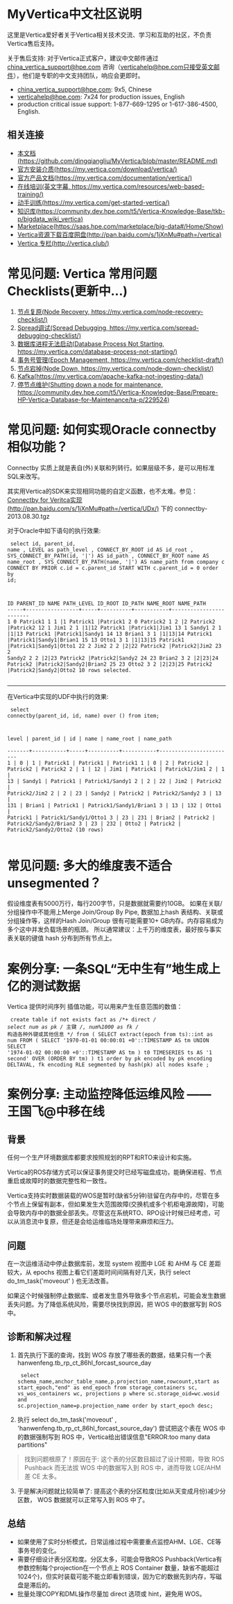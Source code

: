 <html lang="zn_CN"> <head> <meta charset='utf-8'> <title>MyVertica 中文社区常见问题</title> </head> <body>

MyVertica中文社区说明
==========
这里是Vertica爱好者关于Vertica相关技术交流、学习和互助的社区，不负责Vertica售后支持。

关于售后支持: 对于Vertica正式客户，建议中文邮件通过  china_vertica_support@hpe.com 咨询（verticahelp@hpe.com只接受英文邮件），他们是专职的中文支持团队，响应会更即时。

 - china_vertica_support@hpe.com: 9x5, Chinese
 - verticahelp@hpe.com: 7x24 for production issues, English
 - production critical issue support: 1-877-669-1295 or 1-617-386-4500, English. 


相关连接
----------
 * [本文档(https://github.com/dingqiangliu/MyVertica/blob/master/README.md)](https://github.com/dingqiangliu/MyVertica/blob/master/README.md)
 * [官方安装介质(https://my.vertica.com/download/vertica/)](https://my.vertica.com/download/vertica/)
 * [官方产品文档(https://my.vertica.com/documentation/vertica/)](https://my.vertica.com/documentation/vertica/)
 * [在线培训(英文字幕, https://my.vertica.com/resources/web-based-training/)](https://my.vertica.com/resources/web-based-training/)
 * [动手训练(https://my.vertica.com/get-started-vertica/)](https://my.vertica.com/get-started-vertica/)
 * [知识库(https://community.dev.hpe.com/t5/Vertica-Knowledge-Base/tkb-p/bigdata_wiki_vertica)](https://community.dev.hpe.com/t5/Vertica-Knowledge-Base/tkb-p/bigdata_wiki_vertica)
 * [Marketplace(https://saas.hpe.com/marketplace/big-data#/Home/Show)](https://saas.hpe.com/marketplace/big-data#/Home/Show)
 * [Vertica资源下载百度网盘(http://pan.baidu.com/s/1jXnMu#path=/vertica)](http://pan.baidu.com/s/1jXnMu#path=/vertica)
 * [Vertica 专栏(http://vertica.club/)](http://vertica.club/)


常见问题: Vertica 常用问题 Checklists(更新中...)
==========
1. [节点复原(Node Recovery, https://my.vertica.com/node-recovery-checklist/)](https://my.vertica.com/node-recovery-checklist/)
2. [Spread调试(Spread Debugging, https://my.vertica.com/spread-debugging-checklist/)](https://my.vertica.com/spread-debugging-checklist/)
3. [数据库进程无法启动(Database Process Not Starting, https://my.vertica.com/database-process-not-starting/)](https://my.vertica.com/database-process-not-starting/)
5. [事务号管理(Epoch Management, https://my.vertica.com/checklist-draft/)](https://my.vertica.com/checklist-draft/)
6. [节点宕掉(Node Down, https://my.vertica.com/node-down-checklist/)](https://my.vertica.com/node-down-checklist/)
7. [Kafka(https://my.vertica.com/apache-kafka-not-ingesting-data/)](https://my.vertica.com/apache-kafka-not-ingesting-data/)
13. [停节点维护(Shutting down a node for maintenance, https://community.dev.hpe.com/t5/Vertica-Knowledge-Base/Prepare-HP-Vertica-Database-for-Maintenance/ta-p/229524)](https://community.dev.hpe.com/t5/Vertica-Knowledge-Base/Prepare-HP-Vertica-Database-for-Maintenance/ta-p/229524)


常见问题: 如何实现Oracle connectby相似功能？
==========
Connectby 实质上就是表自(外)关联和列转行。如果层级不多，是可以用标准SQL来改写。

其实用Vertica的SDK来实现相同功能的自定义函数，也不太难。参见：[Connectby for Veritca实现(http://pan.baidu.com/s/1jXnMu#path=/vertica/UDx/)](http://pan.baidu.com/s/1jXnMu#path=/vertica/UDx/) 下的 connectby-2013.08.30.tgz

对于Oracle中如下语句的执行效果:
<code><pre>
select id, parent_id, name
  , LEVEL as path_level
  , CONNECT_BY_ROOT id AS id_root
  , SYS_CONNECT_BY_PATH(id, '|') AS id_path
  , CONNECT_BY_ROOT name AS name_root
  , SYS_CONNECT_BY_PATH(name, '|') AS name_path
from company c
  CONNECT BY PRIOR c.id = c.parent_id 
  START WITH c.parent_id = 0
order by id;

 ID PARENT_ID NAME	 PATH_LEVEL ID_ROOT ID_PATH	    NAME_ROOT  NAME_PATH
-----+-----------------+-----+----------+-----------+------------------------
  1	    0 Patrick1		  1	  1 |1		    Patrick1   |Patrick1
  2	    0 Patrick2		  1	  2 |2		    Patrick2   |Patrick2
 12	    1 Jim1			  2	  1 |1|12	    Patrick1   |Patrick1|Jim1
 13	    1 Sandy1		  2	  1 |1|13	    Patrick1   |Patrick1|Sandy1
 14	   13 Brian1		  3	  1 |1|13|14    Patrick1   |Patrick1|Sandy1|Brian1
 15	   13 Otto1			  3	  1 |1|13|15    Patrick1   |Patrick1|Sandy1|Otto1
 22	    2 Jim2			  2	  2 |2|22	    Patrick2   |Patrick2|Jim2
 23	    2 Sandy2		  2	  2 |2|23	    Patrick2   |Patrick2|Sandy2
 24	   23 Brian2		  3	  2 |2|23|24    Patrick2   |Patrick2|Sandy2|Brian2
 25	   23 Otto2			  3	  2 |2|23|25    Patrick2   |Patrick2|Sandy2|Otto2
10 rows selected.
</code></pre>

* * *

在Vertica中实现的UDF中执行的效果:
<code><pre>
select connectby(parent_id, id, name) over () 
from item;

 level | parent_id | id  |   name   | name_root |       name_path        
-------+-----------+-----+----------+-----------+------------------------
     1 |         0 |   1 | Patrick1 | Patrick1  | Patrick1
     1 |         0 |   2 | Patrick2 | Patrick2  | Patrick2
     2 |         1 |  12 | Jim1     | Patrick1  | Patrick1/Jim1
     2 |         1 |  13 | Sandy1   | Patrick1  | Patrick1/Sandy1
     2 |         2 |  22 | Jim2     | Patrick2  | Patrick2/Jim2
     2 |         2 |  23 | Sandy2   | Patrick2  | Patrick2/Sandy2
     3 |        13 | 131 | Brian1   | Patrick1  | Patrick1/Sandy1/Brian1
     3 |        13 | 132 | Otto1    | Patrick1  | Patrick1/Sandy1/Otto1
     3 |        23 | 231 | Brian2   | Patrick2  | Patrick2/Sandy2/Brian2
     3 |        23 | 232 | Otto2    | Patrick2  | Patrick2/Sandy2/Otto2
(10 rows)
</code></pre>



常见问题: 多大的维度表不适合unsegmented？
==========
假设维度表有5000万行，每行200字节，只是数据就需要约10GB。
如果在关联/分组操作中不能用上Merge Join/Group By Pipe, 数据加上hash 表结构、关联或分组操作等，这样的Hash Join/Group 很有可能需要10+ GB内存。内存容易成为多个这中并发负载场景的瓶颈。
所以通常建议：上千万的维度表，最好按与事实表关联的键值 hash 分布到所有节点上。


案例分享: 一条SQL“无中生有”地生成上亿的测试数据
==========
Vertica 提供时间序列 插值功能，可以用来产生任意范围的数值：

<code><pre>
create table if not exists fact 
as /*+ direct */
select num as pk /* 主键 */, num%1000 as fk /* 构造各种外键或其他信息 */ from (
  SELECT extract(epoch from ts)::int as num FROM (
    SELECT '1970-01-01 00:00:01 +0'::TIMESTAMP AS tm
      UNION
    SELECT '1974-01-02 00:00:00 +0'::TIMESTAMP AS tm 
   ) t0 
   TIMESERIES ts AS '1 second' OVER (ORDER BY tm)
) t1
order by pk
encoded by pk encoding DELTAVAL, fk encoding RLE
segmented by hash(pk) all nodes ksafe
;
</code></pre>


案例分享: 主动监控降低运维风险 —— 王国飞@中移在线
==========
## 背景 ##
任何一个生产环境数据库都要求按照规划的RPT和RTO来设计和实施。

Vertica的ROS存储方式可以保证事务提交时已经写磁盘成功，能确保进程、节点重启或故障时的数据完整性和一致性。

Vertica支持实时数据装载的WOS是暂时(缺省5分钟)驻留在内存中的，尽管在多个节点上保留有副本，但如果发生大范围故障(交换机或多个机柜电源故障)，可能会导致内存中的数据全部丢失。尽管这在系统RTO、RPO设计时候已经考虑，可以从消息流中复原，但还是会给运维临场处理带来麻烦和压力。

## 问题 ##
在一次运维活动中停止数据库前，发现 system 视图中 LGE 和 AHM 与 CE 差距较大，从 epochs 视图上看它们差距时间间隔有好几天，执行 select do_tm_task('moveout' ) 也无法改善。

如果这个时候强制停止数据库、或者发生意外导致多个节点宕机，可能会发生数据丢失问题。为了降低系统风险，需要尽快找到原因，把 WOS 中的数据写到 ROS 中。

## 诊断和解决过程 ##

1. 首先执行下面的查询，找到 WOS 存放了哪些表的数据，结果只有一个表 hanwenfeng.tb_rp_ct_86hl_forcast_source_day
<code><pre>
select schema_name,anchor_table_name,p.projection_name,rowcount,start as start_epoch,"end" as end_epoch
from storage_containers sc, vs_wos_containers wc, projections p
where sc.storage_oid=wc.wosid and sc.projection_name=p.projection_name
order by start_epoch desc;
</code></pre>

2. 执行 select do_tm_task('moveout' , 'hanwenfeng.tb_rp_ct_86hl_forcast_source_day') 尝试把这个表在 WOS 中的数据强制写到 ROS 中，Vertica给出错误信息"ERROR:too many data partitions"
>找到问题根原了！原因在于: 这个表的分区数目超过了设计预期，导致 ROS Pushback 而无法拔 WOS 中的数据写入到 ROS 中，进而导致 LGE/AHM 差 CE 太多。
3. 于是解决问题就比较简单了: 提高这个表的分区粒度(比如从天变成月份)减少分区数， WOS 数据就可以正常写入到 ROS 中了。 

## 总结 ##
- 如果使用了实时分析模式，日常运维过程中需要重点监控AHM、LGE、CE等事务号的变化。
- 需要仔细设计表分区粒度。分区太多，可能会导致ROS Pushback(Vertica有参数控制每个projection在一个节点上 ROS Container 数量，缺省不能超过1024个)，但实时装载可能不能立即看到错误，因为它的数据先到内存，写磁盘是滞后的。
- 批量处理COPY和DML操作尽量加 direct 选项或 hint，避免用 WOS。



</body> </html>


